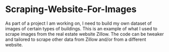 # Scraping-Website-For-Images

As part of a project I am working on, I need to build my own dataset of images of certain types of buildings. 
This is an example of what I used to scrape images from the real estate website Zillow.
The code can be tweaker and tailored to scrape other data from Zillow and/or from a different website.
